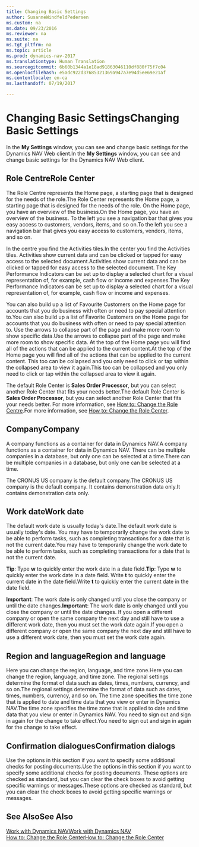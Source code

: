 ```yaml
---
title: Changing Basic Settings
author: SusanneWindfeldPedersen
ms.custom: na
ms.date: 09/23/2016
ms.reviewer: na
ms.suite: na
ms.tgt_pltfrm: na
ms.topic: article
ms.prod: dynamics-nav-2017
ms.translationtype: Human Translation
ms.sourcegitcommit: 6b60b1344a1e18ad91863046110df880f75f7c04
ms.openlocfilehash: e5adc922d37685321369a947a7e94d5ee69e21af
ms.contentlocale: en-ca
ms.lasthandoff: 07/19/2017

---
```


# <a name="changing-basic-settings"></a><span data-ttu-id="7e00a-102">Changing Basic Settings</span><span class="sxs-lookup"><span data-stu-id="7e00a-102">Changing Basic Settings</span></span>
<span data-ttu-id="7e00a-103">In the **My Settings** window, you can see and change basic settings for the Dynamics NAV Web client.</span><span class="sxs-lookup"><span data-stu-id="7e00a-103">In the **My Settings** window, you can see and change basic settings for the Dynamics NAV Web client.</span></span>  

## <a name="role-center"></a><span data-ttu-id="7e00a-104">Role Centre</span><span class="sxs-lookup"><span data-stu-id="7e00a-104">Role Center</span></span>
<span data-ttu-id="7e00a-105">The Role Centre represents the Home page, a starting page that is designed for the needs of the role.</span><span class="sxs-lookup"><span data-stu-id="7e00a-105">The Role Center represents the Home page, a starting page that is designed for the needs of the role.</span></span> <span data-ttu-id="7e00a-106">On the Home page, you have an overview of the business.</span><span class="sxs-lookup"><span data-stu-id="7e00a-106">On the Home page, you have an overview of the business.</span></span> <span data-ttu-id="7e00a-107">To the left you see a navigation bar that gives you easy access to customers, vendors, items, and so on.</span><span class="sxs-lookup"><span data-stu-id="7e00a-107">To the left you see a navigation bar that gives you easy access to customers, vendors, items, and so on.</span></span>

<span data-ttu-id="7e00a-108">In the centre you find the Activities tiles.</span><span class="sxs-lookup"><span data-stu-id="7e00a-108">In the center you find the Activities tiles.</span></span> <span data-ttu-id="7e00a-109">Activities show current data and can be clicked or tapped for easy access to the selected document.</span><span class="sxs-lookup"><span data-stu-id="7e00a-109">Activities show current data and can be clicked or tapped for easy access to the selected document.</span></span> <span data-ttu-id="7e00a-110">The Key Performance Indicators can be set up to display a selected chart for a visual representation of, for example, cash flow or income and expenses.</span><span class="sxs-lookup"><span data-stu-id="7e00a-110">The Key Performance Indicators can be set up to display a selected chart for a visual representation of, for example, cash flow or income and expenses.</span></span>

<span data-ttu-id="7e00a-111">You can also build up a list of Favourite Customers on the Home page for accounts that you do business with often or need to pay special attention to.</span><span class="sxs-lookup"><span data-stu-id="7e00a-111">You can also build up a list of Favorite Customers on the Home page for accounts that you do business with often or need to pay special attention to.</span></span> <span data-ttu-id="7e00a-112">Use the arrows to collapse part of the page and make more room to show specific data.</span><span class="sxs-lookup"><span data-stu-id="7e00a-112">Use the arrows to collapse part of the page and make more room to show specific data.</span></span> <span data-ttu-id="7e00a-113">At the top of the Home page you will find all of the actions that can be applied to the current content.</span><span class="sxs-lookup"><span data-stu-id="7e00a-113">At the top of the Home page you will find all of the actions that can be applied to the current content.</span></span> <span data-ttu-id="7e00a-114">This too can be collapsed and you only need to click or tap within the collapsed area to view it again.</span><span class="sxs-lookup"><span data-stu-id="7e00a-114">This too can be collapsed and you only need to click or tap within the collapsed area to view it again.</span></span>

<span data-ttu-id="7e00a-115">The default Role Center is **Sales Order Processor**, but you can select another Role Center that fits your needs better.</span><span class="sxs-lookup"><span data-stu-id="7e00a-115">The default Role Center is **Sales Order Processor**, but you can select another Role Center that fits your needs better.</span></span> <span data-ttu-id="7e00a-116">For more information, see [How to: Change the Role Centre](ui-change-role.md).</span><span class="sxs-lookup"><span data-stu-id="7e00a-116">For more information, see [How to: Change the Role Center](ui-change-role.md).</span></span>

## <a name="company"></a><span data-ttu-id="7e00a-117">Company</span><span class="sxs-lookup"><span data-stu-id="7e00a-117">Company</span></span>
<span data-ttu-id="7e00a-118">A company functions as a container for data in Dynamics NAV.</span><span class="sxs-lookup"><span data-stu-id="7e00a-118">A company functions as a container for data in Dynamics NAV.</span></span> <span data-ttu-id="7e00a-119">There can be multiple companies in a database, but only one can be selected at a time.</span><span class="sxs-lookup"><span data-stu-id="7e00a-119">There can be multiple companies in a database, but only one can be selected at a time.</span></span>

<span data-ttu-id="7e00a-120">The CRONUS US company is the default company.</span><span class="sxs-lookup"><span data-stu-id="7e00a-120">The CRONUS US company is the default company.</span></span> <span data-ttu-id="7e00a-121">It contains demonstration data only.</span><span class="sxs-lookup"><span data-stu-id="7e00a-121">It contains demonstration data only.</span></span>   

## <a name="work-date"></a><span data-ttu-id="7e00a-122">Work date</span><span class="sxs-lookup"><span data-stu-id="7e00a-122">Work date</span></span>
<span data-ttu-id="7e00a-123">The default work date is usually today's date.</span><span class="sxs-lookup"><span data-stu-id="7e00a-123">The default work date is usually today's date.</span></span> <span data-ttu-id="7e00a-124">You may have to temporarily change the work date to be able to perform tasks, such as completing transactions for a date that is not the current date.</span><span class="sxs-lookup"><span data-stu-id="7e00a-124">You may have to temporarily change the work date to be able to perform tasks, such as completing transactions for a date that is not the current date.</span></span>

<span data-ttu-id="7e00a-125">**Tip**: Type **w** to quickly enter the work date in a date field.</span><span class="sxs-lookup"><span data-stu-id="7e00a-125">**Tip**: Type **w** to quickly enter the work date in a date field.</span></span> <span data-ttu-id="7e00a-126">Write **t** to quickly enter the current date in the date field.</span><span class="sxs-lookup"><span data-stu-id="7e00a-126">Write **t** to quickly enter the current date in the date field.</span></span>

<span data-ttu-id="7e00a-127">**Important**: The work date is only changed until you close the company or until the date changes.</span><span class="sxs-lookup"><span data-stu-id="7e00a-127">**Important**: The work date is only changed until you close the company or until the date changes.</span></span> <span data-ttu-id="7e00a-128">If you open a different company or open the same company the next day and still have to use a different work date, then you must set the work date again.</span><span class="sxs-lookup"><span data-stu-id="7e00a-128">If you open a different company or open the same company the next day and still have to use a different work date, then you must set the work date again.</span></span>

## <a name="region-and-language"></a><span data-ttu-id="7e00a-129">Region and language</span><span class="sxs-lookup"><span data-stu-id="7e00a-129">Region and language</span></span>
<span data-ttu-id="7e00a-130">Here you can change the region, language, and time zone.</span><span class="sxs-lookup"><span data-stu-id="7e00a-130">Here you can change the region, language, and time zone.</span></span> <span data-ttu-id="7e00a-131">The regional settings determine the format of data such as dates, times, numbers, currency, and so on.</span><span class="sxs-lookup"><span data-stu-id="7e00a-131">The regional settings determine the format of data such as dates, times, numbers, currency, and so on.</span></span> <span data-ttu-id="7e00a-132">The time zone specifies the time zone that is applied to date and time data that you view or enter in Dynamics NAV.</span><span class="sxs-lookup"><span data-stu-id="7e00a-132">The time zone specifies the time zone that is applied to date and time data that you view or enter in Dynamics NAV.</span></span> <span data-ttu-id="7e00a-133">You need to sign out and sign in again for the change to take effect.</span><span class="sxs-lookup"><span data-stu-id="7e00a-133">You need to sign out and sign in again for the change to take effect.</span></span>

## <a name="confirmation-dialogs"></a><span data-ttu-id="7e00a-134">Confirmation dialogues</span><span class="sxs-lookup"><span data-stu-id="7e00a-134">Confirmation dialogs</span></span>
<span data-ttu-id="7e00a-135">Use the options in this section if you want to specify some additional checks for posting documents.</span><span class="sxs-lookup"><span data-stu-id="7e00a-135">Use the options in this section if you want to specify some additional checks for posting documents.</span></span> <span data-ttu-id="7e00a-136">These options are checked as standard, but you can clear the check boxes to avoid getting specific warnings or messages.</span><span class="sxs-lookup"><span data-stu-id="7e00a-136">These options are checked as standard, but you can clear the check boxes to avoid getting specific warnings or messages.</span></span>

## <a name="see-also"></a><span data-ttu-id="7e00a-137">See Also</span><span class="sxs-lookup"><span data-stu-id="7e00a-137">See Also</span></span>
[<span data-ttu-id="7e00a-138">Work with Dynamics NAV</span><span class="sxs-lookup"><span data-stu-id="7e00a-138">Work with Dynamics NAV</span></span>](ui-work-product.md)  
[<span data-ttu-id="7e00a-139">How to: Change the Role Center</span><span class="sxs-lookup"><span data-stu-id="7e00a-139">How to: Change the Role Center</span></span>](ui-change-role.md)  

